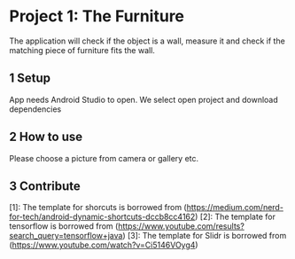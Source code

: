 # Project 1: The Furniture
The application will check if the object is a wall, measure it and check if the matching piece of furniture fits the wall.

## 1 Setup
App needs Android Studio to open. We select open project and download dependencies

## 2 How to use
Please choose a picture from camera or gallery etc.

## 3 Contribute
[1]: The template for shorcuts  is borrowed  from (https://medium.com/nerd-for-tech/android-dynamic-shortcuts-dccb8cc4162)
[2]: The template for tensorflow  is borrowed  from (https://www.youtube.com/results?search_query=tensorflow+java)
[3]: The template for Slidr  is borrowed  from (https://www.youtube.com/watch?v=Ci5146VOyg4)


